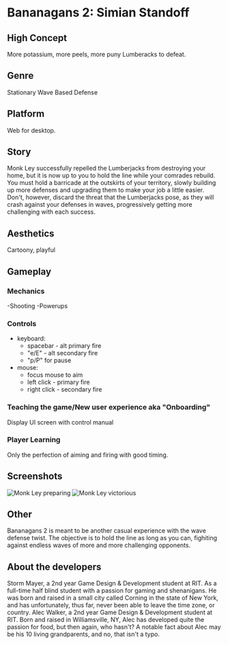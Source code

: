 # Bananagans 2: Simian Standoff

## High Concept
More potassium, more peels, more puny Lumberacks to defeat.

## Genre
Stationary Wave Based Defense

## Platform
Web for desktop.

## Story
Monk Ley successfully repelled the Lumberjacks from destroying your home, but it is now up to you to hold the line while your comrades rebuild. You must hold a barricade at the outskirts of your territory, slowly building up more defenses and upgrading them to make your job a little easier. Don't, however, discard the threat that the Lumberjacks pose, as they will crash against your defenses in waves, progressively getting more challenging with each success.

## Aesthetics
Cartoony, playful

## Gameplay
### Mechanics
-Shooting
-Powerups

### Controls
- keyboard:
  - spacebar -  alt primary fire
  - "e/E" - alt secondary fire
  - "p/P" for pause
- mouse:
  - focus mouse to aim
  - left click - primary fire
  - right click - secondary fire
  
### Teaching the game/New user experience aka "Onboarding"
Display UI screen with control manual
 
### Player Learning
Only the perfection of aiming and firing with good timing.

## Screenshots
![Monk Ley preparing](http://mycountry955.com/files/2011/07/monkey.jpg?w=600&h=0&zc=1&s=0&a=t&q=89)
![Monk Ley victorious](https://i.ytimg.com/vi/6ExG0pzQOwI/maxresdefault.jpg)

## Other
Bananagans 2 is meant to be another casual experience with the wave defense twist. The objective is to hold the line as long as you can, fighiting against endless waves of more and more challenging opponents.

## About the developers
Storm Mayer, a 2nd year Game Design & Development student at RIT. As a full-time half blind student with a passion for gaming and shenanigans. He was born and raised in a small city called Corning in the state of New York, and has unfortunately, thus far, never been able to leave the time zone, or country.
Alec Walker, a 2nd year Game Design & Development student at RIT. Born and raised in Williamsville, NY, Alec has developed quite the passion for food, but then again, who hasn't? A notable fact about Alec may be his 10 living grandparents, and no, that isn't a typo.
